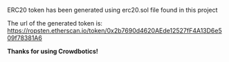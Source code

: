 ERC20 token has been generated using erc20.sol file found in this project

The url of the generated token is: https://ropsten.etherscan.io/token/0x2b7690d4620AEde12527fF4A13D6e509f78381A6

**Thanks for using Crowdbotics!**